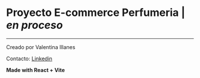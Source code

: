 # Proyecto E-commerce Perfumeria | _en proceso_

----

Creado por Valentina Illanes 

Contacto: [Linkedin](https://www.linkedin.com/in/valentina-illanes/)

**Made with React + Vite**
